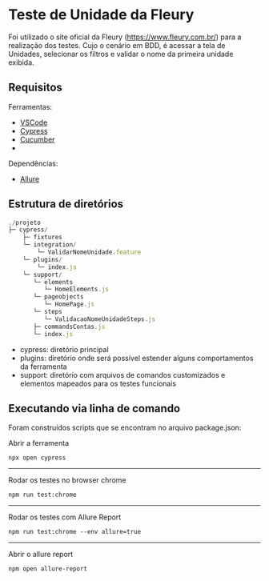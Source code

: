 # Teste de Unidade da Fleury

Foi utilizado o site oficial da Fleury (https://www.fleury.com.br/) para a realização dos testes. Cujo o cenário em BDD, é acessar a tela de Unidades, selecionar os filtros e validar o nome da primeira unidade exibida.

## Requisitos

Ferramentas:

- [VSCode](https://code.visualstudio.com/Download)
- [Cypress](https://www.cypress.io/)
- [Cucumber](https://cucumber.io/)
- 
Dependências:

- [Allure](https://www.npmjs.com/package/@shelex/cypress-allure-plugin)

## Estrutura de diretórios

```js
./projeto
├─ cypress/
    ├─ fixtures
    └─ integration/
        └─ ValidarNomeUnidade.feature
    └─ plugins/
        └─ index.js
    └─ support/
       └─ elements
          └─ HomeElements.js 
       └─ pageobjects
          └─ HomePage.js    
       └─ steps
          └─ ValidacaoNomeUnidadeSteps.js           
       ├─ commandsContas.js
       └─ index.js
```

- cypress: diretório principal
- plugins: diretório onde será possível estender alguns comportamentos da ferramenta
- support: diretório com arquivos de comandos customizados e elementos mapeados para os testes funcionais



## Executando via linha de comando

Foram construídos scripts que se encontram no arquivo package.json:

Abrir a ferramenta

`npx open cypress`

---

Rodar os testes no browser chrome </p>

`npm run test:chrome`

---

Rodar os testes com Allure Report </p>

`npm run test:chrome --env allure=true`

---

Abrir o allure report </p>

`npm open allure-report`


